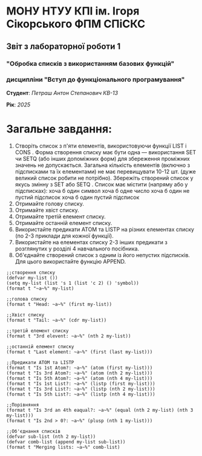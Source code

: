 # МОНУ НТУУ КПІ ім. Ігоря Сікорського ФПМ СПіСКС

## Звіт з лабораторної роботи 1
### "Обробка списків з використанням базових функцій"
### дисципліни "Вступ до функціонального програмування"

**Студент**: *Петраш Антон Степанович КВ-13*


**Рік**: *2025*

# Загальне завдання:
1. Створіть список з п'яти елементів, використовуючи функції LIST і CONS . Форма створення списку має бути одна — використання SET чи SETQ (або інших допоміжних форм) для збереження проміжних значень не допускається. Загальна кількість елементів (включно з підсписками та їх елементами) не має перевищувати 10-12 шт. (дуже великий список робити не потрібно). Збережіть створений список у якусь змінну з SET або SETQ . Список має містити (напряму або у підсписках): хоча б один символ хоча б одне число хоча б один не пустий підсписок хоча б один пустий підсписок
2. Отримайте голову списку.
3. Отримайте хвіст списку.
4. Отримайте третій елемент списку.
5. Отримайте останній елемент списку.
6. Використайте предикати ATOM та LISTP на різних елементах списку (по 2-3 приклади для кожної функції).
7. Використайте на елементах списку 2-3 інших предикати з розглянутих у розділі 4 навчального посібника.
8. Об'єднайте створений список з одним із його непустих підсписків. Для цього використайте функцію APPEND.

```
;;створення списку
(defvar my-list ())   
(setq my-list (list 's 1 (list 'c 2) () 'symbol))
(format t "~a~%" my-list)

;;голова списку
(format t "Head: ~a~%" (first my-list))

;;Хвіст списку
(format t "Tail: ~a~%" (cdr my-list))

;;третій елемент списку
(format t "3rd elevent: ~a~%" (nth 2 my-list))

;;останній елемент списку
(format t "Last element: ~a~%" (first (last my-list)))

;;Предикати ATOM та LISTP
(format t "Is 1st Atom?: ~a~%" (atom (first my-list)))
(format t "Is 3rd Atom?: ~a~%" (atom (nth 2 my-list)))
(format t "Is 5th Atom?: ~a~%" (atom (nth 4 my-list)))
(format t "Is 1st List?: ~a~%" (listp (first my-list)))
(format t "Is 3rd List?: ~a~%" (listp (nth 2 my-list)))
(format t "Is 5th List?: ~a~%" (listp (nth 4 my-list)))

;;Порівняння
(format t "Is 3rd an 4th eaqual?: ~a~%" (equal (nth 2 my-list) (nth 3 my-list)))
(format t "Is 2nd > 0?: ~a~%" (plusp (nth 1 my-list)))

;;Об'єднання списків
(defvar sub-list (nth 2 my-list))
(defvar comb-list (append my-list sub-list))
(format t "Merging lists: ~a~%" comb-list)
```
